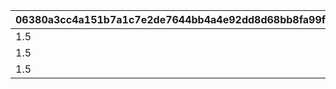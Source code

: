 |06380a3cc4a151b7a1c7e2de7644bb4a4e92dd8d68bb8fa99f8b353a415b071b|b76cdf31eaf4bc40c3e2b9adae8ff98527b06245563fad5397ad71225d6d3b2d|9302b78df218ad67340ea4f7c79244b1c03d67a884d45f3f66570ae93c039f30|5855ae7210a9214642df45c7fd64149e23edca235072cf75909ecf221794650e|3376a37c9e488e104398e8b34c6d7c4b0505e4fba179225ee84a8e8a0ca8c341|d4617f3ebe752eba66b03bcfcf1d0207556d28bec0b28b34853bbd40ca108bdb|c7db52aa10c9abe4540d1633a7d8c0832e9f6cf63996a478316d81c517203c8c|66e78bda65161ce8abed2750825cd4a88042646774802eb78224565c9b38e4d8|ca9dbabacf13d5b04b75d8e70a3b85b1d7f9dcdf8eb80072f9cb2e5a1e08dd03|c8bd95b23836e2b63dfd98b32433c540955168beaef83d4c24c248edb924d8bc|5334a6e428b201177e8c0579e3f9956fc7b37718576af5b7cf0fe63473764411|e3ad0ffb112b2787ce4106c5167a33e35386359ab2844a542004849a882714bb|1b72709e1510c428432a60a328145002ffdde910dc6c6fa67629719353f6de4c|5b4d191767927e4fe985c5b65407687e7017385ded328318ca38a798db2bd55d|8408df67d5096f40334daa7829e105a9c8c109cfffaa9d2cf9f44be22edf08f5|eb8ef6316aed13f692e562477342423b1f832467ba1d227fb70647741f0fe90c|295f47a0448989c962ed8e993cc3a5d5babf6cce34c7517229d7a5d0c5a2abea|5404cbd3818b5ffd5af2894ba933e67e4b74bc4a8b082eb16389fee7620c7ed6|
| --- | --- | --- | --- | --- | --- | --- | --- | --- | --- | --- | --- | --- | --- | --- | --- | --- | --- |
|1.5|1|3008|-1|83|9006525|-1|4|0|bgm_M646_Mode1|0|1|5|1|1|803100222|0|-1|
|1.5|1|3008|-1|66|9006526|-1|2|0|bgm_M646_Mode2|0|2|5|1|1|803100223|0|-1|
|1.5|-1|3008|-1|0|9006527|-1|-1|9000003|bgm_M646_Mode3|0|3|5|1|1|803100224|0|-1|